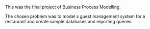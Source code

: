 This was the final project of Business Process Modelling. 

The chosen problem was to model a guest management system for a restaurant and create sample databases and reporting queries.
